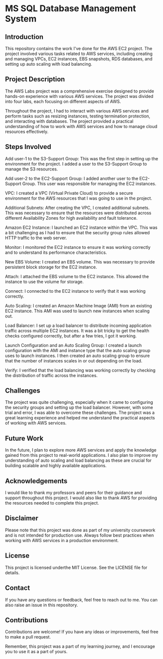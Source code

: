 # MS SQL Database Management System

## Introduction

This repository contains the work I've done for the AWS EC2 project. The project involved various tasks related to AWS services, including creating and managing VPCs, EC2 instances, EBS snapshots, RDS databases, and setting up auto scaling with load balancing.

## Project Description

The AWS Labs project was a comprehensive exercise designed to provide hands-on experience with various AWS services. The project was divided into four labs, each focusing on different aspects of AWS.

Throughout the project, I had to interact with various AWS services and perform tasks such as resizing instances, testing termination protection, and interacting with databases. The project provided a practical understanding of how to work with AWS services and how to manage cloud resources effectively.

## Steps Involved

Add user-1 to the S3-Support Group: This was the first step in setting up the environment for the project. I added a user to the S3-Support Group to manage the S3 resources.

Add user-2 to the EC2-Support Group: I added another user to the EC2-Support Group. This user was responsible for managing the EC2 instances.

VPC: I created a VPC (Virtual Private Cloud) to provide a secure environment for the AWS resources that I was going to use in the project.

Additional Subnets: After creating the VPC, I created additional subnets. This was necessary to ensure that the resources were distributed across different Availability Zones for high availability and fault tolerance.

Amazon EC2 Instance: I launched an EC2 instance within the VPC. This was a bit challenging as I had to ensure that the security group rules allowed HTTP traffic to the web server.

Monitor: I monitored the EC2 instance to ensure it was working correctly and to understand its performance characteristics.

New EBS Volume: I created an EBS volume. This was necessary to provide persistent block storage for the EC2 instance.

Attach: I attached the EBS volume to the EC2 instance. This allowed the instance to use the volume for storage.

Connect: I connected to the EC2 instance to verify that it was working correctly.

Auto Scaling: I created an Amazon Machine Image (AMI) from an existing EC2 instance. This AMI was used to launch new instances when scaling out.

Load Balancer: I set up a load balancer to distribute incoming application traffic across multiple EC2 instances. It was a bit tricky to get the health checks configured correctly, but after a few tries, I got it working.

Launch Configuration and an Auto Scaling Group: I created a launch configuration with the AMI and instance type that the auto scaling group uses to launch instances. I then created an auto scaling group to ensure that the number of instances scales in or out depending on the load.

Verify: I verified that the load balancing was working correctly by checking the distribution of traffic across the instances.

## Challenges
The project was quite challenging, especially when it came to configuring the security groups and setting up the load balancer. However, with some trial and error, I was able to overcome these challenges. The project was a great learning experience and helped me understand the practical aspects of working with AWS services.

## Future Work
In the future, I plan to explore more AWS services and apply the knowledge gained from this project to real-world applications. I also plan to improve my understanding of auto scaling and load balancing as these are crucial for building scalable and highly available applications.

## Acknowledgements
I would like to thank my professors and peers for their guidance and support throughout this project. I would also like to thank AWS for providing the resources needed to complete this project.

## Disclaimer
Please note that this project was done as part of my university coursework and is not intended for production use. Always follow best practices when working with AWS services in a production environment.

## License
This project is licensed underthe MIT License. See the LICENSE file for details.

## Contact
If you have any questions or feedback, feel free to reach out to me. You can also raise an issue in this repository.

## Contributions
Contributions are welcome! If you have any ideas or improvements, feel free to make a pull request.

Remember, this project was a part of my learning journey, and I encourage you to use it as a part of yours.
